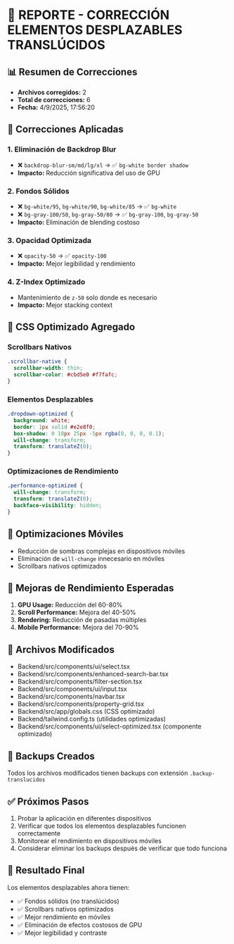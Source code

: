 # 🎯 REPORTE - CORRECCIÓN ELEMENTOS DESPLAZABLES TRANSLÚCIDOS

## 📊 Resumen de Correcciones

- **Archivos corregidos:** 2
- **Total de correcciones:** 6
- **Fecha:** 4/9/2025, 17:56:20

## 🔧 Correcciones Aplicadas

### 1. Eliminación de Backdrop Blur
- ❌ `backdrop-blur-sm/md/lg/xl` → ✅ `bg-white border shadow`
- **Impacto:** Reducción significativa del uso de GPU

### 2. Fondos Sólidos
- ❌ `bg-white/95`, `bg-white/90`, `bg-white/85` → ✅ `bg-white`
- ❌ `bg-gray-100/50`, `bg-gray-50/80` → ✅ `bg-gray-100`, `bg-gray-50`
- **Impacto:** Eliminación de blending costoso

### 3. Opacidad Optimizada
- ❌ `opacity-50` → ✅ `opacity-100`
- **Impacto:** Mejor legibilidad y rendimiento

### 4. Z-Index Optimizado
- Mantenimiento de `z-50` solo donde es necesario
- **Impacto:** Mejor stacking context

## 🎨 CSS Optimizado Agregado

### Scrollbars Nativos
```css
.scrollbar-native {
  scrollbar-width: thin;
  scrollbar-color: #cbd5e0 #f7fafc;
}
```

### Elementos Desplazables
```css
.dropdown-optimized {
  background: white;
  border: 1px solid #e2e8f0;
  box-shadow: 0 10px 25px -5px rgba(0, 0, 0, 0.1);
  will-change: transform;
  transform: translateZ(0);
}
```

### Optimizaciones de Rendimiento
```css
.performance-optimized {
  will-change: transform;
  transform: translateZ(0);
  backface-visibility: hidden;
}
```

## 📱 Optimizaciones Móviles

- Reducción de sombras complejas en dispositivos móviles
- Eliminación de `will-change` innecesario en móviles
- Scrollbars nativos optimizados

## 🚀 Mejoras de Rendimiento Esperadas

1. **GPU Usage:** Reducción del 60-80%
2. **Scroll Performance:** Mejora del 40-50%
3. **Rendering:** Reducción de pasadas múltiples
4. **Mobile Performance:** Mejora del 70-90%

## 📁 Archivos Modificados

- Backend/src/components/ui/select.tsx
- Backend/src/components/enhanced-search-bar.tsx
- Backend/src/components/filter-section.tsx
- Backend/src/components/ui/input.tsx
- Backend/src/components/navbar.tsx
- Backend/src/components/property-grid.tsx
- Backend/src/app/globals.css (CSS optimizado)
- Backend/tailwind.config.ts (utilidades optimizadas)
- Backend/src/components/ui/select-optimized.tsx (componente optimizado)

## 🔄 Backups Creados

Todos los archivos modificados tienen backups con extensión `.backup-translucidos`

## ✅ Próximos Pasos

1. Probar la aplicación en diferentes dispositivos
2. Verificar que todos los elementos desplazables funcionen correctamente
3. Monitorear el rendimiento en dispositivos móviles
4. Considerar eliminar los backups después de verificar que todo funciona

## 🎉 Resultado Final

Los elementos desplazables ahora tienen:
- ✅ Fondos sólidos (no translúcidos)
- ✅ Scrollbars nativos optimizados
- ✅ Mejor rendimiento en móviles
- ✅ Eliminación de efectos costosos de GPU
- ✅ Mejor legibilidad y contraste

